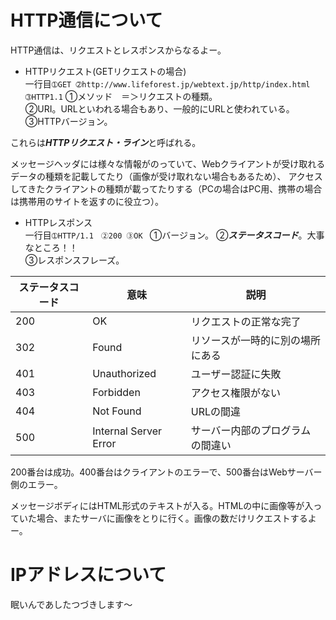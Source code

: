 # HTTP通信について  

HTTP通信は、リクエストとレスポンスからなるよー。  
- HTTPリクエスト(GETリクエストの場合)  
一行目```➀GET ➁http://www.lifeforest.jp/webtext.jp/http/index.html ➂HTTP1.1```
➀メソッド　＝＞リクエストの種類。  
➁URI。URLといわれる場合もあり、一般的にURLと使われている。  
➂HTTPバージョン。  

これらは***HTTPリクエスト・ライン***と呼ばれる。  

メッセージヘッダには様々な情報がのっていて、Webクライアントが受け取れるデータの種類を記載してたり（画像が受け取れない場合もあるため）、
アクセスしてきたクライアントの種類が載ってたりする（PCの場合はPC用、携帯の場合は携帯用のサイトを返すのに役立つ）。  

- HTTPレスポンス  
一行目```➀HTTP/1.1　➁200 ➂OK ``` 
➀バージョン。
➁***ステータスコード***。大事なところ！！  
➂レスポンスフレーズ。  

|ステータスコード|意味|説明|
|--------------|----|---|
|200           |OK  |リクエストの正常な完了|
|302           |Found|リソースが一時的に別の場所にある|
|401           |Unauthorized|ユーザー認証に失敗|
|403           |Forbidden|アクセス権限がない|
|404           |Not Found|URLの間違|
|500           |Internal Server Error|サーバー内部のプログラムの間違い|

200番台は成功。400番台はクライアントのエラーで、500番台はWebサーバー側のエラー。

メッセージボディにはHTML形式のテキストが入る。HTMLの中に画像等が入っていた場合、またサーバに画像をとりに行く。画像の数だけリクエストするよー。  

# IPアドレスについて  

眠いんであしたつづきします～
